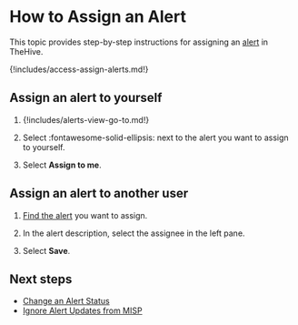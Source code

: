 # How to Assign an Alert

This topic provides step-by-step instructions for assigning an [alert](about-alerts.md) in TheHive.

{!includes/access-assign-alerts.md!}

## Assign an alert to yourself

1. {!includes/alerts-view-go-to.md!}

2. Select :fontawesome-solid-ellipsis: next to the alert you want to assign to yourself.

3. Select **Assign to me**.

## Assign an alert to another user

1. [Find the alert](./search-for-alerts/find-an-alert.md) you want to assign.

2. In the alert description, select the assignee in the left pane.

3. Select **Save**.

<h2>Next steps</h2>

* [Change an Alert Status](change-status-alert.md)
* [Ignore Alert Updates from MISP](ignore-alert-updates-misp.md)